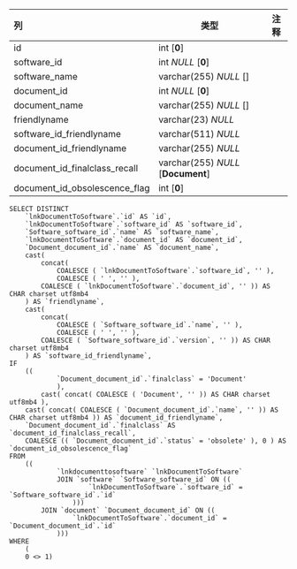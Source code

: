 | 列                            | 类型                               | 注释 |
| :---------------------------- | ---------------------------------- | ---- |
| id                            | int [**0**]                        |      |
| software_id                   | int *NULL* [**0**]                 |      |
| software_name                 | varchar(255) *NULL* []             |      |
| document_id                   | int *NULL* [**0**]                 |      |
| document_name                 | varchar(255) *NULL* []             |      |
| friendlyname                  | varchar(23) *NULL*                 |      |
| software_id_friendlyname      | varchar(511) *NULL*                |      |
| document_id_friendlyname      | varchar(255) *NULL*                |      |
| document_id_finalclass_recall | varchar(255) *NULL* [**Document**] |      |
| document_id_obsolescence_flag | int [**0**]                        |      |

```
SELECT DISTINCT
	`lnkDocumentToSoftware`.`id` AS `id`,
	`lnkDocumentToSoftware`.`software_id` AS `software_id`,
	`Software_software_id`.`name` AS `software_name`,
	`lnkDocumentToSoftware`.`document_id` AS `document_id`,
	`Document_document_id`.`name` AS `document_name`,
	cast(
		concat(
			COALESCE ( `lnkDocumentToSoftware`.`software_id`, '' ),
			COALESCE ( ' ', '' ),
		COALESCE ( `lnkDocumentToSoftware`.`document_id`, '' )) AS CHAR charset utf8mb4 
	) AS `friendlyname`,
	cast(
		concat(
			COALESCE ( `Software_software_id`.`name`, '' ),
			COALESCE ( ' ', '' ),
		COALESCE ( `Software_software_id`.`version`, '' )) AS CHAR charset utf8mb4 
	) AS `software_id_friendlyname`,
IF
	((
			`Document_document_id`.`finalclass` = 'Document' 
			),
		cast( concat( COALESCE ( 'Document', '' )) AS CHAR charset utf8mb4 ),
	cast( concat( COALESCE ( `Document_document_id`.`name`, '' )) AS CHAR charset utf8mb4 )) AS `document_id_friendlyname`,
	`Document_document_id`.`finalclass` AS `document_id_finalclass_recall`,
	COALESCE (( `Document_document_id`.`status` = 'obsolete' ), 0 ) AS `document_id_obsolescence_flag` 
FROM
	((
			`lnkdocumenttosoftware` `lnkDocumentToSoftware`
			JOIN `software` `Software_software_id` ON ((
					`lnkDocumentToSoftware`.`software_id` = `Software_software_id`.`id` 
				)))
		JOIN `document` `Document_document_id` ON ((
				`lnkDocumentToSoftware`.`document_id` = `Document_document_id`.`id` 
			))) 
WHERE
	(
	0 <> 1)
```

